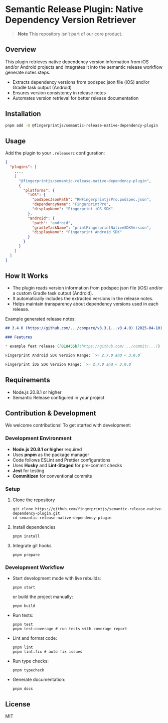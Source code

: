 # Semantic Release Plugin: Native Dependency Version Retriever

> **Note**
> This repository isn’t part of our core product.

## Overview

This plugin retrieves native dependency version information from iOS and/or Android projects and integrates it into the semantic release workflow generate notes steps.

- Extracts dependency versions from podspec json file (iOS) and/or Gradle task output (Android)
- Ensures version consistency in release notes
- Automates version retrieval for better release documentation

## Installation

```sh
pnpm add -D @fingerprintjs/semantic-release-native-dependency-plugin
```

## Usage

Add the plugin to your `.releaserc` configuration:

```json
{
  "plugins": [
    ...,
    [
      "@fingerprintjs/semantic-release-native-dependency-plugin",
      {
        "platforms": {
          "iOS": {
            "podSpecJsonPath": "RNFingerprintjsPro.podspec.json",
            "dependencyName": "FingerprintPro",
            "displayName": "Fingerprint iOS SDK"
          },
          "android": {
            "path": "android",
            "gradleTaskName": "printFingerprintNativeSDKVersion",
            "displayName": "Fingerprint Android SDK"
          }
        }
      }
    ]
  ]
}
```

## How It Works

- The plugin reads version information from podspec json file (iOS) and/or a custom Gradle task output (Android).
- It automatically includes the extracted versions in the release notes.
- Helps maintain transparency about dependency versions used in each release.

Example generated release notes:

```markdown
## 3.4.0 (https://github.com/.../compare/v3.3.1...v3.4.0) (2025-04-10)

### Features

* example feat release ([018455b](https://github.com/.../commit/...))

Fingerprint Android SDK Version Range: `>= 2.7.0 and < 3.0.0`

Fingerprint iOS SDK Version Range: `>= 2.7.0 and < 3.0.0`
```

## Requirements

- Node.js 20.8.1 or higher
- Semantic Release configured in your project

## Contribution & Development

We welcome contributions! To get started with development:

### Development Environment

- **Node.js 20.8.1 or higher** required
- Uses **pnpm** as the package manager
- Code follows ESLint and Prettier configurations
- Uses **Husky** and **Lint-Staged** for pre-commit checks
- **Jest** for testing
- **Commitizen** for conventional commits

### Setup

1. Clone the repository
    ```shell
    git clone https://github.com/fingerprintjs/semantic-release-native-dependency-plugin.git
    cd semantic-release-native-dependency-plugin
    ```
2. Install dependencies
    ```shell
    pnpm install
    ```
3. Integrate git hooks
    ```shell
    pnpm prepare
    ```

### Development Workflow

- Start development mode with live rebuilds:
    ```shell
    pnpm start
    ```
    or build the project manually:
    ```shell
    pnpm build
    ```
- Run tests:
    ```shell
    pnpm test
    pnpm test:coverage # run tests with coverage report
    ```
- Lint and format code:
    ```shell
    pnpm lint
    pnpm lint:fix # auto fix issues
    ```
- Run type checks:
    ```shell
    pnpm typecheck
    ```
- Generate documentation:
    ```shell
    pnpm docs
    ```

## License

MIT
